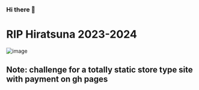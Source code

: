 ### Hi there 👋

# RIP Hiratsuna 2023-2024

![image](https://github.com/NqmaNazad/NqmaNazad/assets/155331890/72944e6b-e0dd-4bbb-ac6f-1c9ac77ea2ae)

## Note: challenge for a totally static store type site with payment on gh pages
